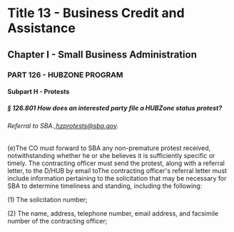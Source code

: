 
# Title 13 - Business Credit and Assistance
## Chapter I - Small Business Administration
### PART 126 - HUBZONE PROGRAM
#### Subpart H - Protests
##### § 126.801 How does an interested party file a HUBZone status protest?
###### Referral to SBA.,hzprotests@sba.gov.

(e)The CO must forward to SBA any non-premature protest received, notwithstanding whether he or she believes it is sufficiently specific or timely. The contracting officer must send the protest, along with a referral letter, to the D/HUB by email toThe contracting officer's referral letter must include information pertaining to the solicitation that may be necessary for SBA to determine timeliness and standing, including the following:

(1) The solicitation number;

(2) The name, address, telephone number, email address, and facsimile number of the contracting officer;
